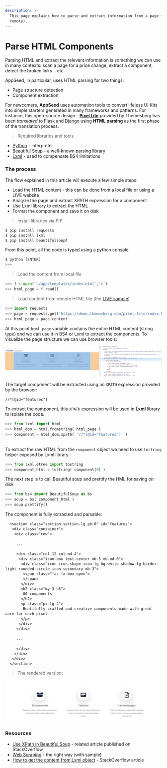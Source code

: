 ```yaml
---
description: >-
  This page explains how to parse and extract information from a page (local or
  remote).
---
```


# Parse HTML Components

Parsing HTML and extract the relevant information is something we can use in many contexts: scan a page for a price change, extract a component, detect the broken links .. etc. 

AppSeed, in particular, uses HTML parsing for two things:

* Page structure detection
* Component extraction 

For newcomers, **AppSeed** uses automation tools to convert lifeless UI Kits into simple starters generated in many frameworks and patterns. For instance, this open-source design - [**Pixel Lite**](../bootstrap-template/pixel-lite-template.md) provided by Themesberg has been _translated_ to [Flask](../../products/flask-apps/pixel-lite.md) and [Django](../../products/django-apps/pixel-lite.md) using **HTML parsing** as the first phase of the translation process. 

> Required libraries and tools

* [Python](https://www.python.org/) - interpreter 
* [Beautiful Soup](https://www.crummy.com/software/BeautifulSoup/bs4/doc/) - a well-known parsing library 
* [Lxml](https://lxml.de/) - used to compensate BS4 limitations 

### The process

The flow explained in this article will execute a few simple steps:

* Load the HTML content - this can be done from a local file or using a LIVE website
* Analyze the page and extract XPATH expression for a component
* Use Lxml library to extract the HTML
* Format the component and save it on disk

> Install libraries via PIP

```text
$ pip install requests 
$ pip install lxml
$ pip install beautifulsoup4
```

From this point, all the code is typed using a python console

```python
$ python [ENTER]
>>>
```

> Load the content from local file

```python
>>> f = open('./app/templates/index.html','r')
>>> html_page = f.read()
```

> Load content from remote HTML file \(the [LIVE sample](https://demo.themesberg.com/pixel-lite/index.html)\)

```python
>>> import requests
>>> page = requests.get('https://demo.themesberg.com/pixel-lite/index.html')
>>> html_page = page.content
```

At this point `html_page` variable contains the entire HTML content \(string type\) and we can use it in BS4 or Lxml to extract the components. To visualize the page structure we can use browser tools: 

![HTML Parser - Target Component Inspection.](../../.gitbook/assets/html-parser-target-component-inspect.jpg)

The target component will be extracted using an `XPATH` expression provided by the browser:

```markup
//*[@id="features"]
```

To extract the component, this `XPATH` expression will be used in **Lxml** library to isolate the code. 

```python
>>> from lxml import html
>>> html_dom = html.fromstring( html_page )
>>> component = html_dom.xpath( '//*[@id="features"]' )
  
```

To extract the raw HTML from the `component` object we need to use `tostring` helper exposed by Lxml library:

```python
>>> from lxml.etree import tostring
>>> component_html = tostring( component[0] )
```

The next step is to call Beautiful soup and prettify the HML for saving on disk

```python
>>> from bs4 import BeautifulSoup as bs
>>> soup = bs( component_html )
>>> soup.prettify()
```

The component is fully extracted and parsable:

```markup
  <section class="section section-lg pb-0" id="features">
   <div class="container">
    <div class="row">
     
     ...
     
     <div class="col-12 col-md-4">
      <div class="icon-box text-center mb-5 mb-md-0">
       <div class="icon icon-shape icon-lg bg-white shadow-lg border-light rounded-circle icon-secondary mb-3">
        <span class="fas fa-box-open">
        </span>
       </div>
       <h2 class="my-3 h5">
        80 components
       </h2>
       <p class="px-lg-4">
        Beatifully crafted and creative components made with great care for each pixel
       </p>
      </div>
     </div>
     
     ...
     
     </div>
    </div>
   </div>
  </section>
```

> The rendered version:

![HTML Parser - Extracted Component.](../../.gitbook/assets/html-parser-target-component.jpg)

### Resources

* [Use XPath in Beautiful Soup](https://stackoverflow.com/questions/11465555/can-we-use-xpath-with-beautifulsoup) - related article published on StackOverflow
* [Web Scraping](https://docs.python-guide.org/scenarios/scrape/) - the right way \(with sample\)
* [How to get the content from Lxml object](https://stackoverflow.com/questions/5395948/incredibly-basic-lxml-questions-getting-html-string-content-of-lxml-etree-elem) - StackOverflow article

